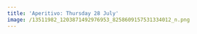 ```yaml
---
title: 'Aperitivo: Thursday 28 July'
image: /13511982_1203871492976953_8258609157531334012_n.png
---
```


